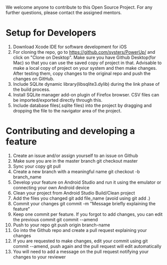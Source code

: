 We welcome anyone to contribute to this Open Source Project. For any further questions, please contact the assigned mentors. 

# Setup for Developers

1. Download Xcode IDE for software development for iOS
2. For cloning the repo, go to https://github.com/systers/PowerUp/ and click on "Clone on Desktop". Make sure you have Github Desktop(for Mac) so that you can use the saved copy of project in that. Advisable to make a local copy of project on your system and then make changes. After testing them, copy changes to the original repo and push the changes on GitHub.
3. Include SQLite dynamic library(libsqlite3.dylib) during the link phase of the build process.
4. Install SQLite manager add-on plugin of Firefox browser. CSV files can be imported/exported directly through this.
5. Include database files(.sqlite files) into the project by dragging and dropping the file to the navigator area of the project.

# Contributing and developing a feature

1. Create an issue and/or assign yourself to an issue on Github
2. Make sure you are in the master branch git checkout master
3. Sync your copy git pull
4. Create a new branch with a meaningful name git checkout -b branch_name
5. Develop your feature on Android Studio and run it using the emulator or connecting your own Android device
6. Clean your project from Android Studio Build/Clean project
7. Add the files you changed git add file_name (avoid using git add .)
8. Commit your changes git commit -m "Message briefly explaining the feature"
9. Keep one commit per feature. If you forgot to add changes, you can edit the previous commit git commit --amend
10. Push to your repo git push origin branch-name
11. Go into the Github repo and create a pull request explaining your changes
12. If you are requested to make changes, edit your commit using git commit --amend, push again and the pull request will edit automatically
13. You will need to add a message on the pull request notifying your changes to your reviewer
